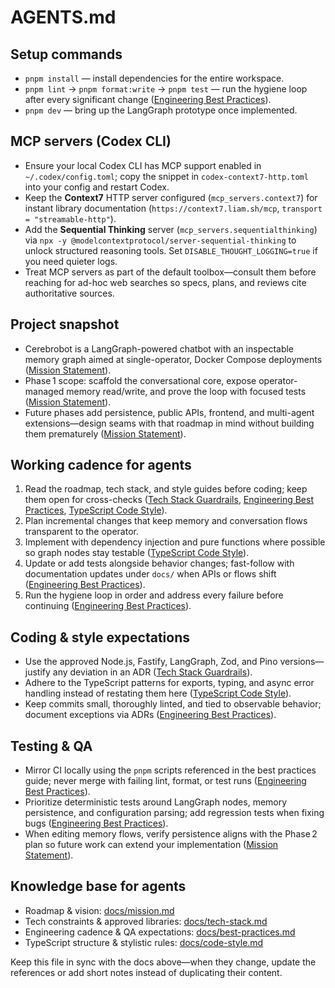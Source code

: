 # AGENTS.md

## Setup commands
- `pnpm install` — install dependencies for the entire workspace.
- `pnpm lint` → `pnpm format:write` → `pnpm test` — run the hygiene loop after every significant change ([Engineering Best Practices](docs/best-practices.md)).
- `pnpm dev` — bring up the LangGraph prototype once implemented.

## MCP servers (Codex CLI)
- Ensure your local Codex CLI has MCP support enabled in `~/.codex/config.toml`; copy the snippet in `codex-context7-http.toml` into your config and restart Codex.
- Keep the **Context7** HTTP server configured (`mcp_servers.context7`) for instant library documentation (`https://context7.liam.sh/mcp`, `transport = "streamable-http"`).
- Add the **Sequential Thinking** server (`mcp_servers.sequentialthinking`) via `npx -y @modelcontextprotocol/server-sequential-thinking` to unlock structured reasoning tools. Set `DISABLE_THOUGHT_LOGGING=true` if you need quieter logs.
- Treat MCP servers as part of the default toolbox—consult them before reaching for ad-hoc web searches so specs, plans, and reviews cite authoritative sources.

## Project snapshot
- Cerebrobot is a LangGraph-powered chatbot with an inspectable memory graph aimed at single-operator, Docker Compose deployments ([Mission Statement](docs/mission.md)).
- Phase 1 scope: scaffold the conversational core, expose operator-managed memory read/write, and prove the loop with focused tests ([Mission Statement](docs/mission.md)).
- Future phases add persistence, public APIs, frontend, and multi-agent extensions—design seams with that roadmap in mind without building them prematurely ([Mission Statement](docs/mission.md)).

## Working cadence for agents
1. Read the roadmap, tech stack, and style guides before coding; keep them open for cross-checks ([Tech Stack Guardrails](docs/tech-stack.md), [Engineering Best Practices](docs/best-practices.md), [TypeScript Code Style](docs/code-style.md)).
2. Plan incremental changes that keep memory and conversation flows transparent to the operator.
3. Implement with dependency injection and pure functions where possible so graph nodes stay testable ([TypeScript Code Style](docs/code-style.md)).
4. Update or add tests alongside behavior changes; fast-follow with documentation updates under `docs/` when APIs or flows shift ([Engineering Best Practices](docs/best-practices.md)).
5. Run the hygiene loop in order and address every failure before continuing ([Engineering Best Practices](docs/best-practices.md)).

## Coding & style expectations
- Use the approved Node.js, Fastify, LangGraph, Zod, and Pino versions—justify any deviation in an ADR ([Tech Stack Guardrails](docs/tech-stack.md)).
- Adhere to the TypeScript patterns for exports, typing, and async error handling instead of restating them here ([TypeScript Code Style](docs/code-style.md)).
- Keep commits small, thoroughly linted, and tied to observable behavior; document exceptions via ADRs ([Engineering Best Practices](docs/best-practices.md)).

## Testing & QA
- Mirror CI locally using the `pnpm` scripts referenced in the best practices guide; never merge with failing lint, format, or test runs ([Engineering Best Practices](docs/best-practices.md)).
- Prioritize deterministic tests around LangGraph nodes, memory persistence, and configuration parsing; add regression tests when fixing bugs ([Engineering Best Practices](docs/best-practices.md)).
- When editing memory flows, verify persistence aligns with the Phase 2 plan so future work can extend your implementation ([Mission Statement](docs/mission.md)).

## Knowledge base for agents
- Roadmap & vision: [docs/mission.md](docs/mission.md)
- Tech constraints & approved libraries: [docs/tech-stack.md](docs/tech-stack.md)
- Engineering cadence & QA expectations: [docs/best-practices.md](docs/best-practices.md)
- TypeScript structure & stylistic rules: [docs/code-style.md](docs/code-style.md)

Keep this file in sync with the docs above—when they change, update the references or add short notes instead of duplicating their content.
